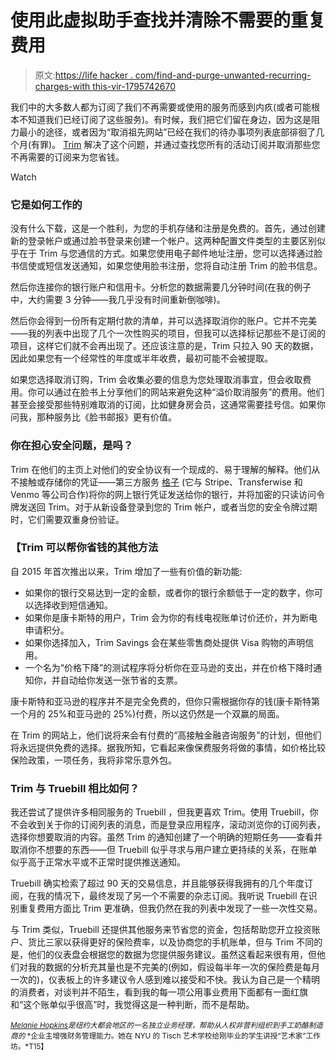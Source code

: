 # 使用此虚拟助手查找并清除不需要的重复费用

> 原文:[https://life hacker . com/find-and-purge-unwanted-recurring-charges-with this-vir-1795742670](https://lifehacker.com/find-and-purge-unwanted-recurring-charges-with-this-vir-1795742670)

我们中的大多数人都为订阅了我们不再需要或使用的服务而感到内疚(或者可能根本不知道我们已经订阅了这些服务)。有时候，我们把它们留在身边，因为这是阻力最小的途径，或者因为“取消祖先网站”已经在我们的待办事项列表底部徘徊了几个月(有罪)。 [Trim](http://www.asktrim.com/) 解决了这个问题，并通过查找您所有的活动订阅并取消那些您不再需要的订阅来为您省钱。

Watch

### 它是如何工作的

没有什么下载，这是一个胜利，为您的手机存储和注册是免费的。首先，通过创建新的登录帐户或通过脸书登录来创建一个帐户。这两种配置文件类型的主要区别似乎在于 Trim 与您通信的方式。如果您使用电子邮件地址注册，您可以选择通过脸书信使或短信发送通知，如果您使用脸书注册，您将自动注册 Trim 的脸书信息。

然后你连接你的银行账户和信用卡。分析您的数据需要几分钟时间(在我的例子中，大约需要 3 分钟——我几乎没有时间重新倒咖啡)。

然后你会得到一份所有定期付款的清单，并可以选择取消你的账户。它并不完美——我的列表中出现了几个一次性购买的项目，但我可以选择标记那些不是订阅的项目，这样它们就不会再出现了。还应该注意的是，Trim 只拉入 90 天的数据，因此如果您有一个经常性的年度或半年收费，最初可能不会被提取。

如果您选择取消订购，Trim 会收集必要的信息为您处理取消事宜，但会收取费用。你可以通过在脸书上分享他们的网站来避免这种“溢价取消服务”的费用。他们甚至会接受那些特别难取消的订阅，比如健身房会员，这通常需要挂号信。如果你问我，那种服务比《脸书邮报》更有价值。

### 你在担心安全问题，是吗？

Trim 在他们的主页上对他们的安全协议有一个现成的、易于理解的解释。他们从不接触或存储你的凭证——第三方服务 [格子](https://plaid.com/) (它与 Stripe、Transferwise 和 Venmo 等公司合作)将你的网上银行凭证发送给你的银行，并将加密的只读访问令牌发送回 Trim。对于从新设备登录到您的 Trim 帐户，或者当您的安全令牌过期时，它们需要双重身份验证。

### 【Trim 可以帮你省钱的其他方法

自 2015 年首次推出以来，Trim 增加了一些有价值的新功能:

*   如果你的银行交易达到一定的金额，或者你的银行余额低于一定的数字，你可以选择收到短信通知。
*   如果你是康卡斯特的用户，Trim 会为你的有线电视账单讨价还价，并为断电申请积分。
*   如果你选择加入，Trim Savings 会在某些零售商处提供 Visa 购物的声明信用。
*   一个名为“价格下降”的测试程序将分析你在亚马逊的支出，并在价格下降时通知你，并自动给你发送一张节省的支票。

康卡斯特和亚马逊的程序并不是完全免费的，但你只需根据你存的钱(康卡斯特第一个月的 25%和亚马逊的 25%)付费，所以这仍然是一个双赢的局面。

在 Trim 的网站上，他们说将来会有付费的“高接触金融咨询服务”的计划，但他们将永远提供免费的选择。据我所知，它看起来像保费服务将做的事情，如价格比较保险政策，一项任务，我将非常乐意外包。

### Trim 与 Truebill 相比如何？

我还尝试了提供许多相同服务的 Truebill ，但我更喜欢 Trim。使用 Truebill，你不会收到关于你的订阅列表的消息，而是登录应用程序，滚动浏览你的订阅列表，选择你想要取消的内容。虽然 Trim 的通知创建了一个明确的短期任务——查看并取消你不想要的东西——但 Truebill 似乎寻求与用户建立更持续的关系，在账单似乎高于正常水平或不正常时提供推送通知。

Truebill 确实检索了超过 90 天的交易信息，并且能够获得我拥有的几个年度订阅，在我的情况下，最终发现了另一个不需要的杂志订阅。我听说 Truebill 在识别重复费用方面比 Trim 更准确，但我仍然在我的列表中发现了一些一次性交易。

与 Trim 类似，Truebill 还提供其他服务来节省您的资金，包括帮助您开立投资账户、货比三家以获得更好的保险费率，以及协商您的手机账单，但与 Trim 不同的是，他们的仪表盘会根据您的数据为您提供服务建议。虽然这看起来很有用，但他们对我的数据的分析充其量也是不完美的(例如，假设每半年一次的保险费是每月一次的)，仪表板上的许多建议令人感到难以接受和不快。我认为自己是一个精明的消费者，对谈判并不陌生，看到我的每一项公用事业费用下面都有一面红旗和“这个账单似乎很高”时，我觉得这是一种判断，而不是帮助。

[<small>*Melanie Hopkins*</small>](http://melanie-hopkins-4nnw.squarespace.com/)<small>*是纽约大都会地区的一名独立业务经理，帮助从人权非营利组织到手工奶酪制造商的* *企业主增强财务管理能力。她在 NYU 的 Tisch 艺术学校给刚毕业的学生讲授“艺术家”工作坊。*T15】</small>
